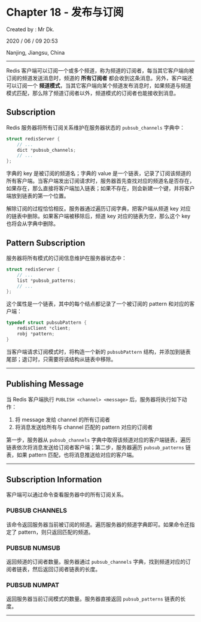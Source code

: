 # Chapter 18 - 发布与订阅

Created by : Mr Dk.

2020 / 06 / 09 20:53

Nanjing, Jiangsu, China

---

Redis 客户端可以订阅一个或多个频道，称为频道的订阅者，每当其它客户端向被订阅的频道发送消息时，频道的 **所有订阅者** 都会收到这条消息。另外，客户端还可以订阅一个 **频道模式**，当其它客户端向某个频道发布消息时，如果频道与频道模式匹配，那么除了频道订阅者以外，频道模式的订阅者也能接收到消息。

## Subscription

Redis 服务器将所有订阅关系维护在服务器状态的 `pubsub_channels` 字典中：

```c
struct redisServer {
    // ...
    dict *pubsub_channels;
    // ...
};
```

字典的 key 是被订阅的频道名；字典的 value 是一个链表，记录了订阅该频道的所有客户端。当客户端发出订阅请求时，服务器首先查找对应的频道名是否存在，如果存在，那么直接将客户端加入链表；如果不存在，则会新建一个键，并将客户端放到链表的第一个位置。

解除订阅的过程恰恰相反。服务器通过遍历订阅字典，把客户端从频道 key 对应的链表中删除。如果客户端被移除后，频道 key 对应的链表为空，那么这个 key 也将会从字典中删除。

## Pattern Subscription

服务器将所有模式的订阅信息维护在服务器状态中：

```c
struct redisServer {
    // ...
    list *pubsub_patterns;
    // ...
};
```

这个属性是一个链表，其中的每个结点都记录了一个被订阅的 pattern 和对应的客户端：

```c
typedef struct pubsubPattern {
    redisClient *client;
    robj *pattern;
}
```

当客户端请求订阅模式时，将构造一个新的 `pubsubPattern` 结构，并添加到链表尾部；退订时，只需要将该结构从链表中移除。

---

## Publishing Message

当 Redis 客户端执行 `PUBLISH <channel> <message>` 后，服务器将执行如下动作：

1. 将 message 发给 channel 的所有订阅者
2. 将消息发送给所有与 channel 匹配的 pattern 对应的订阅者

第一步，服务器从 `pubsub_channels` 字典中取得该频道对应的客户端链表，遍历链表依次将消息发送给订阅者客户端；第二步，服务器遍历 `pubsub_patterns` 链表，如果 pattern 匹配，也将消息推送给对应的客户端。

---

## Subscription Information

客户端可以通过命令查看服务器中的所有订阅关系。

### PUBSUB CHANNELS

该命令返回服务器当前被订阅的频道。遍历服务器的频道字典即可。如果命令还指定了 pattern，则只返回匹配的频道。

### PUBSUB NUMSUB

返回频道的订阅者数量。服务器通过 `pubsub_channels` 字典，找到频道对应的订阅者链表，然后返回订阅者链表的长度。

### PUBSUB NUMPAT

返回服务器当前订阅模式的数量。服务器直接返回 `pubsub_patterns` 链表的长度。

---

